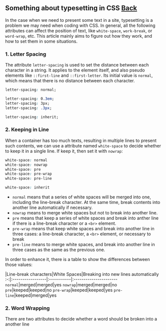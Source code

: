 ## Something about typesetting in CSS [Back](./qa.md)

In the case when we need to present some text in a site, typesetting is a problem we may need when coding with CSS. In general, all the following attributes can affect the position of text, like `white-space`, `work-break`, or `word-wrap`, etc. This article mainly aims to figure out how they work, and how to set them in some situations.

### 1. Letter Spacing

The attribute `letter-spacing` is used to set the distance between each character in a string. It applies to the element itself, and also pseudo elements like `::first-line` and  `::first-letter`. Its initial value is `normal`, which means that there is no distance between each character.

```css
letter-spacing: normal;

letter-spacing: 0.3em;
letter-spacing: 3px;
letter-spacing: .3px;

letter-spacing: inherit;
```

### 2. Keeping in Line

When a container has too much texts, resulting in multiple lines to present such contents, we can use a attribute named `white-space` to decide whether to keep it in a single line. If keep it, then set it with `nowrap`:

```css
white-space: normal
white-space: nowrap
white-space: pre
white-space: pre-wrap
white-space: pre-line

white-space: inherit
```

- `normal` means that a series of white spaces will be merged into one, including the line-break character. At the same time, break contents into another line automatically if necessary.
- `nowrap` means to merge white spaces but not to break into another line.
- `pre` means that keep a series of white spaces and break into anther line if there is a line-break character or a `<br>` element.
- `pre-wrap` means that keep white spaces and break into another line in three cases: a line-break character, a `<br>` element, or necessary to break
- `pre-line` means to merge white spaces, and break into another line in three cases as the same as the previous one.

In order to enhance it, there is a table to show the differences between those values:

|Line-break characters|White Spaces|Breaking into new lines automatically
:-:|:-----------------|:-----------|:----------------------
`normal`|merged|merged|yes
`nowrap`|merged|merged|no
`pre`|keeped|keeped|no
`pre-wrap`|keeped|keeped|yes
`pre-line`|keeped|merged|yes

### 2. Word Wrapping

There are two attributes to decide whether a word should be broken into a another line
